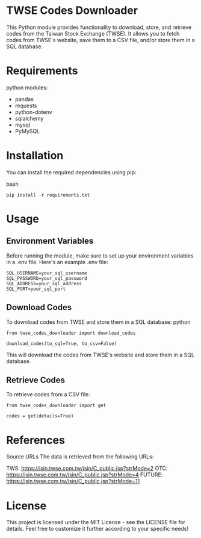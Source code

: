 # TWSE Codes Downloader

This Python module provides functionality to download, store, and retrieve codes from the Taiwan Stock Exchange (TWSE). It allows you to fetch codes from TWSE's website, save them to a CSV file, and/or store them in a SQL database.

# Requirements
python modules:
- pandas
- requests
- python-dotenv
- sqlalchemy
- mysql
- PyMySQL

# Installation

You can install the required dependencies using pip:

bash
```
pip install -r requirements.txt
```

# Usage


## Environment Variables
Before running the module, make sure to set up your environment variables in a .env file. Here's an example .env file:
```
SQL_USERNAME=your_sql_username
SQL_PASSWORD=your_sql_password
SQL_ADDRESS=your_sql_address
SQL_PORT=your_sql_port
```


## Download Codes
To download codes from TWSE and store them in a SQL database:
python
```
from twse_codes_downloader import download_codes

download_codes(to_sql=True, to_csv=False)
```
This will download the codes from TWSE's website and store them in a SQL database.


## Retrieve Codes
To retrieve codes from a CSV file:
```
from twse_codes_downloader import get

codes = get(details=True)
```

# References
Source URLs
The data is retrieved from the following URLs:

TWS: https://isin.twse.com.tw/isin/C_public.jsp?strMode=2
OTC: https://isin.twse.com.tw/isin/C_public.jsp?strMode=4
FUTURE: https://isin.twse.com.tw/isin/C_public.jsp?strMode=11

# License
This project is licensed under the MIT License - see the LICENSE file for details.
Feel free to customize it further according to your specific needs!